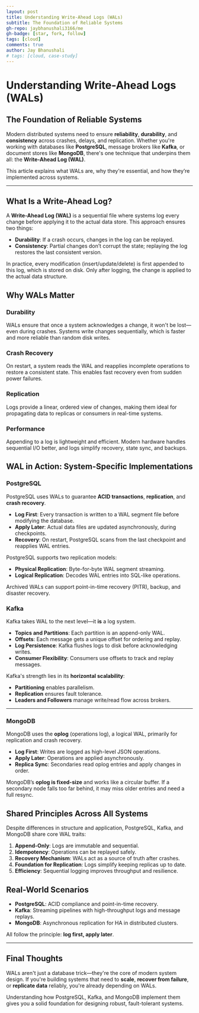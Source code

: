 ```yaml
---
layout: post
title: Understanding Write-Ahead Logs (WALs)
subtitle: The Foundation of Reliable Systems
gh-repo: jaybhanushali3166/me
gh-badge: [star, fork, follow]
tags: [cloud]
comments: true
author: Jay Bhanushali
# tags: [cloud, case-study]
---
```


# Understanding Write-Ahead Logs (WALs)

## The Foundation of Reliable Systems

Modern distributed systems need to ensure **reliability**, **durability**, and **consistency** across crashes, delays, and replication. Whether you're working with databases like **PostgreSQL**, message brokers like **Kafka**, or document stores like **MongoDB**, there's one technique that underpins them all: the **Write-Ahead Log (WAL)**.

This article explains what WALs are, why they're essential, and how they’re implemented across systems.

---

## What Is a Write-Ahead Log?

A **Write-Ahead Log (WAL)** is a sequential file where systems log every change before applying it to the actual data store. This approach ensures two things:

- **Durability**: If a crash occurs, changes in the log can be replayed.
- **Consistency**: Partial changes don’t corrupt the state; replaying the log restores the last consistent version.

In practice, every modification (insert/update/delete) is first appended to this log, which is stored on disk. Only after logging, the change is applied to the actual data structure.


## Why WALs Matter

### Durability

WALs ensure that once a system acknowledges a change, it won't be lost—even during crashes. Systems write changes sequentially, which is faster and more reliable than random disk writes.

### Crash Recovery

On restart, a system reads the WAL and reapplies incomplete operations to restore a consistent state. This enables fast recovery even from sudden power failures.

### Replication

Logs provide a linear, ordered view of changes, making them ideal for propagating data to replicas or consumers in real-time systems.

### Performance

Appending to a log is lightweight and efficient. Modern hardware handles sequential I/O better, and logs simplify recovery, state sync, and backups.


## WAL in Action: System-Specific Implementations

### PostgreSQL

PostgreSQL uses WALs to guarantee **ACID transactions**, **replication**, and **crash recovery**.

- **Log First**: Every transaction is written to a WAL segment file before modifying the database.
- **Apply Later**: Actual data files are updated asynchronously, during checkpoints.
- **Recovery**: On restart, PostgreSQL scans from the last checkpoint and reapplies WAL entries.

PostgreSQL supports two replication models:

- **Physical Replication**: Byte-for-byte WAL segment streaming.
- **Logical Replication**: Decodes WAL entries into SQL-like operations.

Archived WALs can support point-in-time recovery (PITR), backup, and disaster recovery.


### Kafka

Kafka takes WAL to the next level—it **is** a log system.

- **Topics and Partitions**: Each partition is an append-only WAL.
- **Offsets**: Each message gets a unique offset for ordering and replay.
- **Log Persistence**: Kafka flushes logs to disk before acknowledging writes.
- **Consumer Flexibility**: Consumers use offsets to track and replay messages.

Kafka's strength lies in its **horizontal scalability**:

- **Partitioning** enables parallelism.
- **Replication** ensures fault tolerance.
- **Leaders and Followers** manage write/read flow across brokers.

---

### MongoDB

MongoDB uses the **oplog** (operations log), a logical WAL, primarily for replication and crash recovery.

- **Log First**: Writes are logged as high-level JSON operations.
- **Apply Later**: Operations are applied asynchronously.
- **Replica Sync**: Secondaries read oplog entries and apply changes in order.

MongoDB’s **oplog is fixed-size** and works like a circular buffer. If a secondary node falls too far behind, it may miss older entries and need a full resync.


## Shared Principles Across All Systems

Despite differences in structure and application, PostgreSQL, Kafka, and MongoDB share core WAL traits:

1. **Append-Only**: Logs are immutable and sequential.
2. **Idempotency**: Operations can be replayed safely.
3. **Recovery Mechanism**: WALs act as a source of truth after crashes.
4. **Foundation for Replication**: Logs simplify keeping replicas up to date.
5. **Efficiency**: Sequential logging improves throughput and resilience.


## Real-World Scenarios

- **PostgreSQL**: ACID compliance and point-in-time recovery.
- **Kafka**: Streaming pipelines with high-throughput logs and message replays.
- **MongoDB**: Asynchronous replication for HA in distributed clusters.

All follow the principle: **log first, apply later**.

---

## Final Thoughts

WALs aren't just a database trick—they're the core of modern system design. If you're building systems that need to **scale**, **recover from failure**, or **replicate data** reliably, you're already depending on WALs.

Understanding how PostgreSQL, Kafka, and MongoDB implement them gives you a solid foundation for designing robust, fault-tolerant systems.
